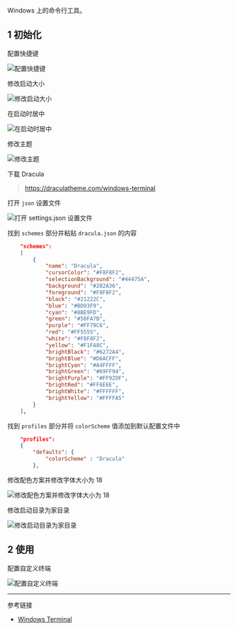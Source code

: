 Windows 上的命令行工具。

## 1 初始化

配置快捷键

![配置快捷键](./../../../../../../images/Windows%20Terminal/%E9%85%8D%E7%BD%AE%E5%BF%AB%E6%8D%B7%E9%94%AE.png)

修改启动大小

![修改启动大小](./../../../../../../images/Windows%20Terminal/%E4%BF%AE%E6%94%B9%E5%90%AF%E5%8A%A8%E5%A4%A7%E5%B0%8F.png)

在启动时居中

![在启动时居中](./../../../../../../images/Windows%20Terminal/%E5%9C%A8%E5%90%AF%E5%8A%A8%E6%97%B6%E5%B1%85%E4%B8%AD.png)

修改主题

![修改主题](./../../../../../../images/Windows%20Terminal/%E4%BF%AE%E6%94%B9%E4%B8%BB%E9%A2%98.png)

下载 Dracula

> https://draculatheme.com/windows-terminal

打开 `json` 设置文件

![打开 `settings.json` 设置文件](./../../../../../../images/Windows%20Terminal/%E6%89%93%E5%BC%80%20%60settings.json%60%20%E8%AE%BE%E7%BD%AE%E6%96%87%E4%BB%B6.png)

找到 `schemes` 部分并粘贴 `dracula.json` 的内容

```json
    "schemes": 
    [
        {
            "name": "Dracula",
            "cursorColor": "#F8F8F2",
            "selectionBackground": "#44475A",
            "background": "#282A36",
            "foreground": "#F8F8F2",
            "black": "#21222C",
            "blue": "#BD93F9",
            "cyan": "#8BE9FD",
            "green": "#50FA7B",
            "purple": "#FF79C6",
            "red": "#FF5555",
            "white": "#F8F8F2",
            "yellow": "#F1FA8C",
            "brightBlack": "#6272A4",
            "brightBlue": "#D6ACFF",
            "brightCyan": "#A4FFFF",
            "brightGreen": "#69FF94",
            "brightPurple": "#FF92DF",
            "brightRed": "#FF6E6E",
            "brightWhite": "#FFFFFF",
            "brightYellow": "#FFFFA5"
        }
    ],
```

找到 `profiles` 部分并将 `colorScheme` 值添加到默认配置文件中

```json
    "profiles": 
    {
        "defaults": {
            "colorScheme" : "Dracula"
        },
```

修改配色方案并修改字体大小为 18

![修改配色方案并修改字体大小为 18](./../../../../../../images/Windows%20Terminal/%E4%BF%AE%E6%94%B9%E9%85%8D%E8%89%B2%E6%96%B9%E6%A1%88%E5%B9%B6%E4%BF%AE%E6%94%B9%E5%AD%97%E4%BD%93%E5%A4%A7%E5%B0%8F%E4%B8%BA%2018.png)

修改启动目录为家目录

![修改启动目录为家目录](./../../../../../../images/Windows%20Terminal/%E4%BF%AE%E6%94%B9%E5%90%AF%E5%8A%A8%E7%9B%AE%E5%BD%95%E4%B8%BA%E5%AE%B6%E7%9B%AE%E5%BD%95.png)

## 2 使用

配置自定义终端

![配置自定义终端](./../../../../../../images/Windows%20Terminal/%E9%85%8D%E7%BD%AE%E8%87%AA%E5%AE%9A%E4%B9%89%E7%BB%88%E7%AB%AF.png)

---

参考链接

- [Windows Terminal](https://github.com/microsoft/terminal)
